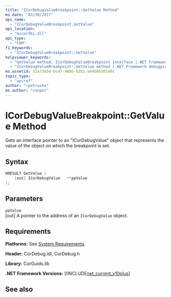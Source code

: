 ```yaml
---
title: "ICorDebugValueBreakpoint::GetValue Method"
ms.date: "03/30/2017"
api_name: 
  - "ICorDebugValueBreakpoint.GetValue"
api_location: 
  - "mscordbi.dll"
api_type: 
  - "COM"
f1_keywords: 
  - "ICorDebugValueBreakpoint::GetValue"
helpviewer_keywords: 
  - "GetValue method, ICorDebugValueBreakpoint interface [.NET Framework debugging]"
  - "ICorDebugValueBreakpoint::GetValue method [.NET Framework debugging]"
ms.assetid: 52a73654-bc47-48b6-b2b1-a4456b10140c
topic_type: 
  - "apiref"
author: "rpetrusha"
ms.author: "ronpet"
---
```

# ICorDebugValueBreakpoint::GetValue Method
Gets an interface pointer to an "ICorDebugValue" object that represents the value of the object on which the breakpoint is set.  
  
## Syntax  
  
```cpp  
HRESULT GetValue (  
    [out] ICorDebugValue   **ppValue  
);  
```  
  
## Parameters  
 `ppValue`  
 [out] A pointer to the address of an `ICorDebugValue` object.  
  
## Requirements  
 **Platforms:** See [System Requirements](../../../../docs/framework/get-started/system-requirements.md).  
  
 **Header:** CorDebug.idl, CorDebug.h  
  
 **Library:** CorGuids.lib  
  
 **.NET Framework Versions:** [!INCLUDE[net_current_v10plus](../../../../includes/net-current-v10plus-md.md)]  
  
## See also
